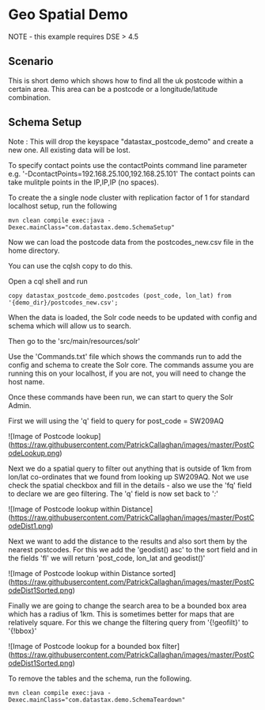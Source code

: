 Geo Spatial Demo
====================

NOTE - this example requires DSE > 4.5

## Scenario

This is short demo which shows how to find all the uk postcode within a certain area. This area can be a postcode
or a longitude/latitude combination.

## Schema Setup
Note : This will drop the keyspace "datastax_postcode_demo" and create a new one. All existing data will be lost. 

To specify contact points use the contactPoints command line parameter e.g. '-DcontactPoints=192.168.25.100,192.168.25.101'
The contact points can take mulitple points in the IP,IP,IP (no spaces).

To create the a single node cluster with replication factor of 1 for standard localhost setup, run the following

    mvn clean compile exec:java -Dexec.mainClass="com.datastax.demo.SchemaSetup"

Now we can load the postcode data from the postcodes_new.csv file in the home directory.

You can use the cqlsh copy to do this. 

Open a cql shell and run  

	copy datastax_postcode_demo.postcodes (post_code, lon_lat) from '{demo_dir}/postcodes_new.csv';

When the data is loaded, the Solr code needs to be updated with config and schema which will allow us to search.

Then go to the 'src/main/resources/solr'

Use the 'Commands.txt' file which shows the commands run to add the config and schema to create the Solr core. The commands assume you are running this on your localhost, if you are not, you will need to change the host name. 

Once these commands have been run, we can start to query the Solr Admin. 

First we will using the 'q' field to query for post_code = SW209AQ

![Image of Postcode lookup]	
(https://raw.githubusercontent.com/PatrickCallaghan/images/master/PostCodeLookup.png)


Next we do a spatial query to filter out anything that is outside of 1km from lon/lat co-ordinates that we found from looking up SW209AQ. Not we use check the spatial checkbox and fill in the details - also we use the 'fq' field to declare we are geo filtering. The 'q' field is now set back to '*:*'  

![Image of Postcode lookup within Distance]	
(https://raw.githubusercontent.com/PatrickCallaghan/images/master/PostCodeDist1.png)

Next we want to add the distance to the results and also sort them by the nearest postcodes. For this we add the 'geodist() asc' to the sort field and in the fields 'fl' we will return 'post_code, lon_lat and geodist()'

![Image of Postcode lookup within Distance sorted]	
(https://raw.githubusercontent.com/PatrickCallaghan/images/master/PostCodeDist1Sorted.png)

Finally we are going to change the search area to be a bounded box area which has a radius of 1km. This is sometimes better for maps that are relatively square. For this we change the filtering query from '{!geofilt}' to '{!bbox}'

![Image of Postcode lookup for a bounded box filter]	
(https://raw.githubusercontent.com/PatrickCallaghan/images/master/PostCodeDist1Sorted.png)

To remove the tables and the schema, run the following.

    mvn clean compile exec:java -Dexec.mainClass="com.datastax.demo.SchemaTeardown"
    
    
